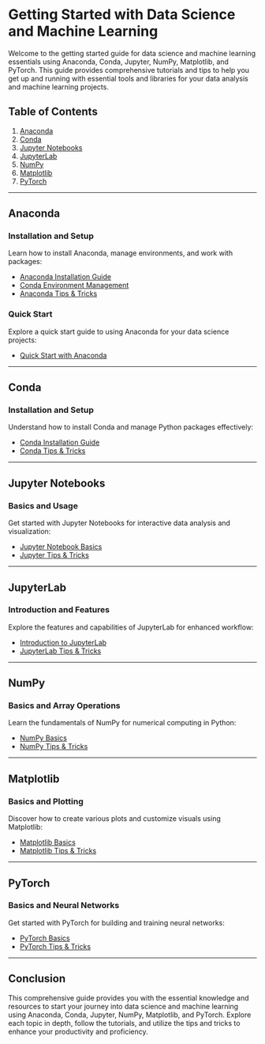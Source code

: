 # Getting Started with Data Science and Machine Learning

Welcome to the getting started guide for data science and machine learning essentials using Anaconda, Conda, Jupyter, NumPy, Matplotlib, and PyTorch. This guide provides comprehensive tutorials and tips to help you get up and running with essential tools and libraries for your data analysis and machine learning projects.

## Table of Contents

1. [Anaconda](#anaconda)
2. [Conda](#conda)
3. [Jupyter Notebooks](#jupyter-notebooks)
4. [JupyterLab](#jupyterlab)
5. [NumPy](#numpy)
6. [Matplotlib](#matplotlib)
7. [PyTorch](#pytorch)

---

## Anaconda

### Installation and Setup

Learn how to install Anaconda, manage environments, and work with packages:

- [Anaconda Installation Guide](anaconda_installation.md)
- [Conda Environment Management](conda_environment.md)
- [Anaconda Tips & Tricks](tips_tricks/anaconda_tips.md)

### Quick Start

Explore a quick start guide to using Anaconda for your data science projects:

- [Quick Start with Anaconda](anaconda_quick_start.md)

---

## Conda

### Installation and Setup

Understand how to install Conda and manage Python packages effectively:

- [Conda Installation Guide](conda_installation.md)
- [Conda Tips & Tricks](tips_tricks/conda_tips.md)

---

## Jupyter Notebooks

### Basics and Usage

Get started with Jupyter Notebooks for interactive data analysis and visualization:

- [Jupyter Notebook Basics](jupyter_notebook_basics.md)
- [Jupyter Tips & Tricks](tips_tricks/jupyter_tips.md)

---

## JupyterLab

### Introduction and Features

Explore the features and capabilities of JupyterLab for enhanced workflow:

- [Introduction to JupyterLab](jupyter_lab_intro.md)
- [JupyterLab Tips & Tricks](tips_tricks/jupyter_lab_tips.md)

---

## NumPy

### Basics and Array Operations

Learn the fundamentals of NumPy for numerical computing in Python:

- [NumPy Basics](numpy_basics.md)
- [NumPy Tips & Tricks](tips_tricks/numpy_tips.md)

---

## Matplotlib

### Basics and Plotting

Discover how to create various plots and customize visuals using Matplotlib:

- [Matplotlib Basics](matplotlib_basics.md)
- [Matplotlib Tips & Tricks](tips_tricks/matplotlib_tips.md)

---

## PyTorch

### Basics and Neural Networks

Get started with PyTorch for building and training neural networks:

- [PyTorch Basics](pytorch_basics.md)
- [PyTorch Tips & Tricks](tips_tricks/pytorch_tips.md)

---

## Conclusion

This comprehensive guide provides you with the essential knowledge and resources to start your journey into data science and machine learning using Anaconda, Conda, Jupyter, NumPy, Matplotlib, and PyTorch. Explore each topic in depth, follow the tutorials, and utilize the tips and tricks to enhance your productivity and proficiency.

